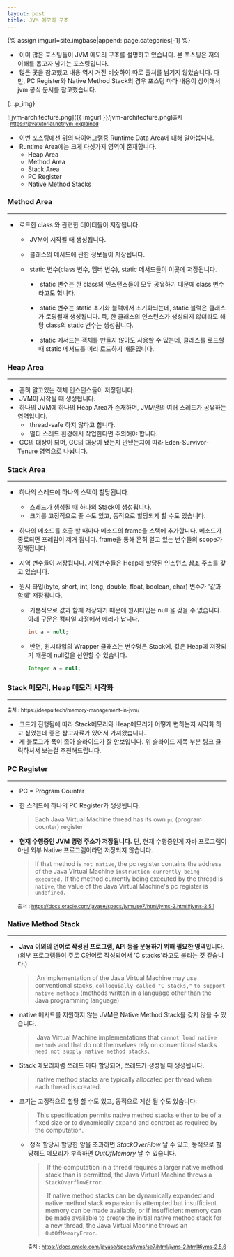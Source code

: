 ```yaml
---
layout: post
title: JVM 메모리 구조
---
```


{% assign imgurl=site.imgbase|append: page.categories[-1] %}

- &nbsp;이미 많은 포스팅들이 JVM 메모리 구조를 설명하고 있습니다. 본 포스팅은 저의 이해를 돕고자 남기는 포스팅입니다.
- &nbsp;많은 곳을 참고했고 내용 역시 거진 비슷하여 따로 출처를 남기지 않았습니다. 다만, PC Register와 Native Method Stack의 경우 포스팅 마다 내용이 상이해서 jvm 공식 문서를 참고했습니다.


{: .p_img}

![jvm-architecture.png]({{ imgurl }}/jvm-architecture.png)<small>출처 : https://javatutorial.net/jvm-explained</small>

- &nbsp;이번 포스팅에선 위의 다이어그램중 Runtime Data Area에 대해 알아봅니다.
- &nbsp;Runtime Area에는 크게 다섯가지 영역이 존재합니다.
  - Heap Area
  - Method Area
  - Stack Area
  - PC Register
  - Native Method Stacks


### Method Area

---

- &nbsp;로드한 class 와 관련한 데이터들이 저장됩니다.

  - &nbsp;JVM이 시작될 때 생성됩니다.

  - &nbsp;클래스의 메서드에 관한 정보들이 저장됩니다.
  - &nbsp;static 변수(class 변수, 멤버 변수), static 메서드들이 이곳에 저장됩니다.
    - &nbsp;static 변수는 한 class의 인스턴스들이 모두 공유하기 때문에 class 변수라고도 합니다.

    - &nbsp;static 변수는 static 초기화 블럭에서 초기화되는데, static 블럭은 클래스가 로딩될때 생성됩니다. 즉, 한 클래스의 인스턴스가 생성되지 않더라도 해당 class의 static 변수는 생성됩니다.

    - &nbsp;static 메서드는 객체를 만들지 않아도 사용할 수 있는데, 클래스를 로드할 때 static 메서드를 미리 로드하기 때문입니다.

      

### Heap Area

---

- &nbsp;흔히 알고있는 객체 인스턴스들이 저장됩니다.
- &nbsp;JVM이 시작될 때 생성됩니다.
- &nbsp;하나의 JVM에 하나의 Heap Area가 존재하며, JVM안의 여러 스레드가 공유하는 영역입니다.
  - &nbsp;thread-safe 하지 않다고 합니다.
  - &nbsp;멀티 스레드 환경에서 작업한다면 주의해야 합니다.
- &nbsp;GC의 대상이 되며, GC의 대상이 됐는지 안됐는지에 따라 Eden-Survivor-Tenure 영역으로 나뉩니다.




### Stack Area

---

- &nbsp;하나의 스레드에 하나의 스택이 할당됩니다.

  - &nbsp;스레드가 생성될 때 하나의 Stack이 생성됩니다.
  - &nbsp;크기를 고정적으로 줄 수도 있고, 동적으로 할당되게 할 수도 있습니다.

- &nbsp;하나의 메소드를 호출 할 때마다 메소드의 frame을 스택에 추가합니다. 메소드가 종료되면 프레임이 제거 됩니다.  frame을 통해 흔히 알고 있는 변수들의 scope가 정해집니다.

- &nbsp;지역 변수들이 저장됩니다. 지역변수들은 Heap에 할당된 인스턴스 참조 주소를 갖고 있습니다.

- &nbsp;원시 타입(byte, short, int, long, double, float, boolean, char) 변수가 '값과 함께' 저장됩니다.

  - &nbsp;기본적으로 값과 함께 저장되기 때문에 원시타입은 null 을 갖을 수 없습니다. 아래 구문은 컴파일 과정에서 에러가 납니다.

    ```java
    int a = null;
    ```

  - &nbsp;반면, 원시타입의 Wrapper 클래스는 변수명은 Stack에, 값은 Heap에 저장되기 때문에 null값을 선언할 수 있습니다.

    ```java
    Integer a = null;
    ```



### Stack 메모리, Heap 메모리 시각화

---

<script async class="speakerdeck-embed" data-id="9780d352c95f4361bd8c6fa164554afc" data-ratio="1.77777777777778" src="//speakerdeck.com/assets/embed.js"></script>

<p class="p_img"> <small>출처 : https://deepu.tech/memory-management-in-jvm/</small> </p>


- &nbsp;코드가 진행됨에 따라 Stack메모리와 Heap메모리가 어떻게 변하는지 시각화 하고 싶었는데 좋은 참고자료가 있어서 가져왔습니다.
- &nbsp;제 블로그가 폭이 좁아 슬라이드가 잘 안보입니다. 위 슬라이드 제목 부분 링크 클릭하셔서 보는걸 추천해드립니다.





### PC Register

---

- &nbsp;PC = Program Counter

- &nbsp;한 스레드에 하나의 PC Register가 생성됩니다.

  >  Each Java Virtual Machine thread has its own `pc` (program counter) register

- &nbsp;**현재 수행중인 JVM 명령 주소가 저장됩니다.** 단, 현재 수행중인게 자바 프로그램이 아닌 외부 Native 프로그램이라면 저장되지 않습니다.

  > If that method is `not native`, the pc register contains the address of the Java Virtual Machine `instruction currently being executed.` If the method currently being executed by the thread is `native`, the value of the Java Virtual Machine's pc register is `undefined.` 

  <small>출처 : https://docs.oracle.com/javase/specs/jvms/se7/html/jvms-2.html#jvms-2.5.1</small>
  
  

### Native Method Stack

---

- &nbsp;**Java 이외의 언어로 작성된 프로그램, API 등을 운용하기 위해 필요한 영역**입니다. (외부 프로그램들이 주로 C언어로 작성되어서 'C stacks'라고도 불리는 것 같습니다.)

  > &nbsp;An implementation of the Java Virtual Machine may use conventional stacks, `colloquially called "C stacks,"` `to support native methods` (methods written in a language other than the Java programming language)

- &nbsp;native 메서드를 지원하지 않는 JVM은 Native Method Stack을 갖지 않을 수 있습니다.

  >  &nbsp;Java Virtual Machine implementations that `cannot load native methods` and that do not themselves rely on conventional stacks `need not supply native method stacks.` 

- &nbsp;Stack 메모리처럼 쓰레드 마다 할당되며, 쓰레드가 생성될 때 생성됩니다.

  > &nbsp;native method stacks are typically allocated per thread when each thread is created.

- &nbsp;크기는 고정적으로 할당 할 수도 있고, 동적으로 계산 될 수도 있습니다. 

  > &nbsp;This specification permits native method stacks either to be of a fixed size or to dynamically expand and contract as required by the computation.

  - &nbsp;정적 할당시 할당한 양을 초과하면 *StackOverFlow* 날 수 있고, 동적으로 할당해도 메모리가 부족하면 *OutOfMemory* 날 수 있습니다.

    > &nbsp;If the computation in a thread requires a larger native method stack than is permitted, the Java Virtual Machine throws a `StackOverflowError`.
    >
    > &nbsp;If native method stacks can be dynamically expanded and native method stack expansion is attempted but insufficient memory can be made available, or if insufficient memory can be made available to create the initial native method stack for a new thread, the Java Virtual Machine throws an `OutOfMemoryError`.
  
    <small>출처 : https://docs.oracle.com/javase/specs/jvms/se7/html/jvms-2.html#jvms-2.5.6</small>